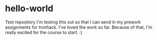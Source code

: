# hello-world
Test repository
I'm testing this out so that I can send in my prework assignments for Ironhack.
I've loved the work so far.
Because of that, I'm really excited for the course to start. :)
